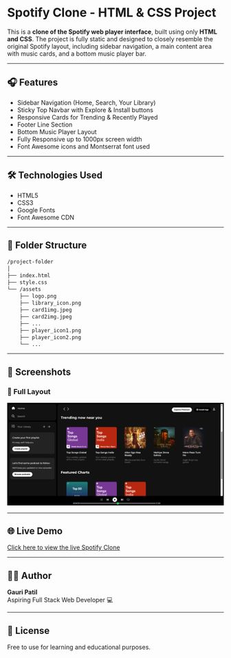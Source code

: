 # Spotify Clone - HTML & CSS Project

This is a **clone of the Spotify web player interface**, built using only **HTML and CSS**. The project is fully static and designed to closely resemble the original Spotify layout, including sidebar navigation, a main content area with music cards, and a bottom music player bar.

---

## 🎧 Features

- Sidebar Navigation (Home, Search, Your Library)
- Sticky Top Navbar with Explore & Install buttons
- Responsive Cards for Trending & Recently Played
- Footer Line Section
- Bottom Music Player Layout
- Fully Responsive up to 1000px screen width
- Font Awesome icons and Montserrat font used

---

## 🛠️ Technologies Used

- HTML5
- CSS3
- Google Fonts
- Font Awesome CDN

---

## 📂 Folder Structure

```
/project-folder
│
├── index.html
├── style.css
└── /assets
    ├── logo.png
    ├── library_icon.png
    ├── card1img.jpeg
    ├── card2img.jpeg
    ├── ...
    ├── player_icon1.png
    ├── player_icon2.png
    └── ...
```

---


## 📸 Screenshots

### 🎵 Full Layout
![Full Layout](./assets/screenshot.png)


---


## 🌐 Live Demo

[Click here to view the live Spotify Clone](https://gaurii-patil.github.io/spotify-clone/)


---

## 🙋‍♀️ Author

**Gauri Patil**  
Aspiring Full Stack Web Developer 💻

---

## 📄 License

Free to use for learning and educational purposes.
